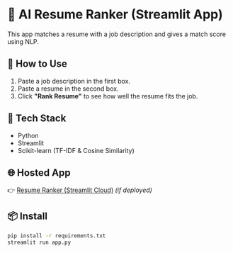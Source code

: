 # 📄 AI Resume Ranker (Streamlit App)

This app matches a resume with a job description and gives a match score using NLP.

## 🚀 How to Use

1. Paste a job description in the first box.
2. Paste a resume in the second box.
3. Click **"Rank Resume"** to see how well the resume fits the job.

## 🔧 Tech Stack
- Python
- Streamlit
- Scikit-learn (TF-IDF & Cosine Similarity)

## 🌐 Hosted App
👉 [Resume Ranker (Streamlit Cloud)](https://resume-ranker.streamlit.app) *(if deployed)*

## 📦 Install
```bash
pip install -r requirements.txt
streamlit run app.py
